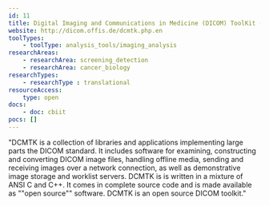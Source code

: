 ```yaml
---
id: 11
title: Digital Imaging and Communications in Medicine (DICOM) ToolKit (DCMTK)
website: http://dicom.offis.de/dcmtk.php.en
toolTypes:
    - toolType: analysis_tools/imaging_analysis
researchAreas:
    - researchArea: screening_detection
    - researchArea: cancer_biology
researchTypes:
    - researchType : translational
resourceAccess:
    type: open
docs:
    - doc: cbiit
pocs: []        
---
```

"DCMTK is a collection of libraries and applications implementing large parts the DICOM standard. It includes software for examining, constructing and converting DICOM image files, handling offline media, sending and receiving images over a network connection, as well as demonstrative image storage and worklist servers. DCMTK is is written in a mixture of ANSI C and C++. It comes in complete source code and is made available as ""open source"" software. DCMTK is an open source DICOM toolkit."
